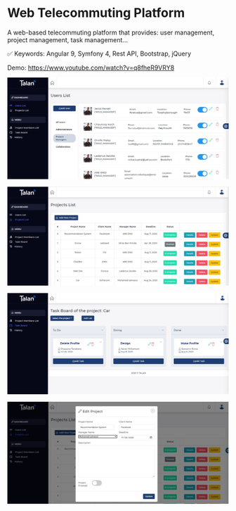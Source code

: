 # Web Telecommuting Platform

A web-based telecommuting platform that provides: user management, project management, task management...

✅ Keywords: Angular 9, Symfony 4, Rest API, Bootstrap, jQuery


Demo: https://www.youtube.com/watch?v=q8fheR9VRY8


![](2.JPG)

![](3.JPG)

![](6.JPG)

![](4.JPG)
